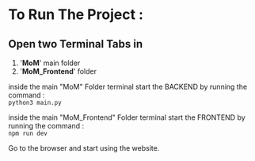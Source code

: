 # To Run The Project :

## Open two Terminal Tabs in
1) '**MoM**' main folder
2) '**MoM_Frontend**' folder

inside the main "MoM" Folder terminal start the BACKEND by running the command :<br>
```python3 main.py```

inside the main "MoM_Frontend" Folder terminal start the  FRONTEND by running the command : <br>
```npm run dev```

Go to the browser and start using the website.
